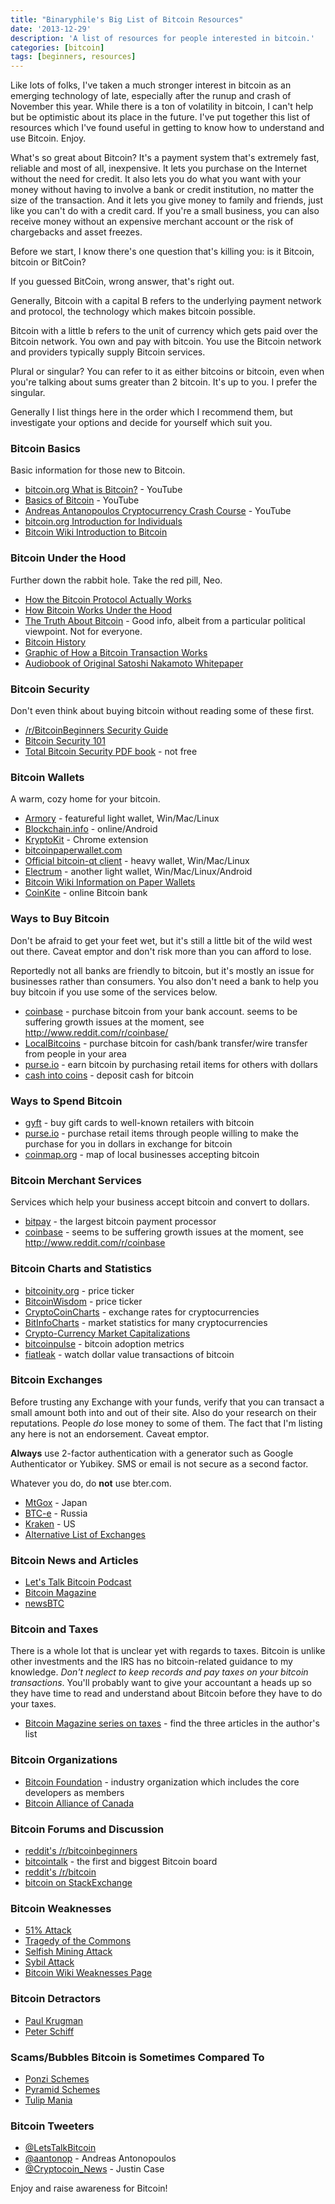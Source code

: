 ```yaml
---
title: "Binaryphile's Big List of Bitcoin Resources"
date: '2013-12-29'
description: 'A list of resources for people interested in bitcoin.'
categories: [bitcoin]
tags: [beginners, resources]
---
```


Like lots of folks, I've taken a much stronger interest in bitcoin as an
emerging technology of late, especially after the runup and crash of
November this year.  While there is a ton of volatility in bitcoin, I
can't help but be optimistic about its place in the future.  I've put
together this list of resources which I've found useful in getting to
know how to understand and use Bitcoin.  Enjoy.

What's so great about Bitcoin?  It's a payment system that's extremely
fast, reliable and most of all, inexpensive.  It lets you purchase on
the Internet without the need for credit.  It also lets you do what you
want with your money without having to involve a bank or credit
institution, no matter the size of the transaction.  And it lets you
give money to family and friends, just like you can't do with a credit
card.  If you're a small business, you can also receive money without an
expensive merchant account or the risk of chargebacks and asset freezes.

Before we start, I know there's one question that's killing you: is it
Bitcoin, bitcoin or BitCoin?

If you guessed BitCoin, wrong answer, that's right out.

Generally, Bitcoin with a capital B refers to the underlying payment
network and protocol, the technology which makes bitcoin possible.

Bitcoin with a little b refers to the unit of currency which gets paid
over the Bitcoin network.  You own and pay with bitcoin.  You use the
Bitcoin network and providers typically supply Bitcoin services.

Plural or singular?  You can refer to it as either bitcoins or bitcoin,
even when you're talking about sums greater than 2 bitcoin.  It's up to
you.  I prefer the singular.

Generally I list things here in the order which I recommend them, but
investigate your options and decide for yourself which suit you.

### Bitcoin Basics

Basic information for those new to Bitcoin.

- [bitcoin.org What is Bitcoin?](http://www.youtube.com/watch?v=Um63OQz3bjo) - YouTube
- [Basics of Bitcoin](http://www.youtube.com/watch?v=QyVeHC4X2eA) - YouTube
- [Andreas Antanopoulos Cryptocurrency Crash Course](http://www.youtube.com/watch?v=JP9-lAYngi4) - YouTube
- [bitcoin.org Introduction for Individuals](http://bitcoin.org/en/bitcoin-for-individuals)
- [Bitcoin Wiki Introduction to Bitcoin](https://en.bitcoin.it/wiki/Introduction)

### Bitcoin Under the Hood

Further down the rabbit hole.  Take the red pill, Neo.

- [How the Bitcoin Protocol Actually Works](http://www.michaelnielsen.org/ddi/how-the-bitcoin-protocol-actually-works/)
- [How Bitcoin Works Under the Hood](http://www.imponderablethings.com/2013/07/how-bitcoin-works-under-hood.html)
- [The Truth About Bitcoin](https://www.youtube.com/watch?v=w4HGVJjqDVk) - Good info, albeit from a particular political viewpoint.  Not for everyone.
- [Bitcoin History](http://historyofbitcoin.org/)
- [Graphic of How a Bitcoin Transaction Works](http://i.imgur.com/Qy57QxM.jpg)
- [Audiobook of Original Satoshi Nakamoto Whitepaper](http://www.youtube.com/watch?v=1yYrYCE4i1c)

### Bitcoin Security

Don't even think about buying bitcoin without reading some of these
first.

- [/r/BitcoinBeginners Security Guide](http://www.reddit.com/r/Bitcoin/comments/1pxy4w/basic_bitcoin_security_guide/)
- [Bitcoin Security 101](http://bitcoinsecurity101.com/)
- [Total Bitcoin Security PDF book](http://www.totalbitcoinsecurity.com/) - not free

### Bitcoin Wallets

A warm, cozy home for your bitcoin.

- [Armory](https://bitcoinarmory.com/) - featureful light wallet, Win/Mac/Linux
- [Blockchain.info](https://blockchain.info/) - online/Android
- [KryptoKit](https://chrome.google.com/webstore/detail/kryptokit/lhhipingoaiddcoalochnbjlkifbpmoj?hl=en) - Chrome extension
- [bitcoinpaperwallet.com](https://bitcoinpaperwallet.com/)
- [Official bitcoin-qt client](http://bitcoin.org/en/download) - heavy wallet, Win/Mac/Linux
- [Electrum](https://electrum.org/) - another light wallet, Win/Mac/Linux/Android
- [Bitcoin Wiki Information on Paper Wallets](https://en.bitcoin.it/wiki/Paper_wallet)
- [CoinKite](https://coinkite.com/) - online Bitcoin bank

### Ways to Buy Bitcoin

Don't be afraid to get your feet wet, but it's still a little bit of the
wild west out there.  Caveat emptor and don't risk more than you can
afford to lose.

Reportedly not all banks are friendly to bitcoin, but it's mostly an
issue for businesses rather than consumers.  You also don't need a bank
to help you buy bitcoin if you use some of the services below.

- [coinbase](https://coinbase.com/) - purchase bitcoin from your bank account. seems to be suffering growth issues at the moment, see <http://www.reddit.com/r/coinbase/>
- [LocalBitcoins](https://localbitcoins.com/) - purchase bitcoin for cash/bank transfer/wire transfer from people in your area
- [purse.io](http://purse.io/) - earn bitcoin by purchasing retail items for others with dollars
- [cash into coins](https://cashintocoins.com/) - deposit cash for bitcoin

### Ways to Spend Bitcoin

- [gyft](http://www.gyft.com/) - buy gift cards to well-known retailers with bitcoin
- [purse.io](http://purse.io/) - purchase retail items through people willing to make the purchase for you in dollars in exchange for bitcoin
- [coinmap.org](http://coinmap.org/) - map of local businesses accepting bitcoin

### Bitcoin Merchant Services

Services which help your business accept bitcoin and convert to dollars.

- [bitpay](https://bitpay.com/) - the largest bitcoin payment processor
- [coinbase](https://coinbase.com/) - seems to be suffering growth issues at the moment, see <http://www.reddit.com/r/coinbase>

### Bitcoin Charts and Statistics

- [bitcoinity.org](http://bitcoinity.org/markets) - price ticker
- [BitcoinWisdom](http://bitcoinwisdom.com/) - price ticker
- [CryptoCoinCharts](http://www.cryptocoincharts.info/v2/) - exchange rates for cryptocurrencies
- [BitInfoCharts](http://bitinfocharts.com/) - market statistics for many cryptocurrencies
- [Crypto-Currency Market Capitalizations](http://coinmarketcap.com/)
- [bitcoinpulse](http://www.bitcoinpulse.com/) - bitcoin adoption metrics
- [fiatleak](http://fiatleak.com/) - watch dollar value transactions of bitcoin

### Bitcoin Exchanges

Before trusting any Exchange with your funds, verify that you can
transact a small amount both into and out of their site.  Also do your
research on their reputations.  People _do_ lose money to some of them.
The fact that I'm listing any here is not an endorsement.  Caveat
emptor.

**Always** use 2-factor authentication with a generator such as
Google Authenticator or Yubikey.  SMS or email is not secure as a second
factor.

Whatever you do, do **not** use bter.com.

- [MtGox](https://www.mtgox.com/) - Japan
- [BTC-e](https://btc-e.com/) - Russia
- [Kraken](https://www.kraken.com/) - US
- [Alternative List of Exchanges](http://www.reddit.com/r/Bitcoin/comments/1b9sak/alternatives_to_mtgox/)

### Bitcoin News and Articles

- [Let's Talk Bitcoin Podcast](http://letstalkbitcoin.com/)
- [Bitcoin Magazine](http://bitcoinmagazine.com/)
- [newsBTC](http://newsbtc.com/)

### Bitcoin and Taxes

There is a whole lot that is unclear yet with regards to taxes.  Bitcoin
is unlike other investments and the IRS has no bitcoin-related guidance
to my knowledge.  _Don't neglect to keep records and pay taxes on your
bitcoin transactions_.  You'll probably want to give your accountant a
heads up so they have time to read and understand about Bitcoin before
they have to do your taxes.

- [Bitcoin Magazine series on taxes](http://bitcoinmagazine.com/author/jason-tyra/) - find the three articles in the author's list

### Bitcoin Organizations

- [Bitcoin Foundation](https://bitcoinfoundation.org/) - industry organization which includes the core developers as members
- [Bitcoin Alliance of Canada](http://www.bitcoinalliance.ca/)

### Bitcoin Forums and Discussion

- [reddit's /r/bitcoinbeginners](http://www.reddit.com/r/bitcoinbeginners)
- [bitcointalk](https://bitcointalk.org/) - the first and biggest Bitcoin board
- [reddit's /r/bitcoin](http://www.reddit.com/r/bitcoin)
- [bitcoin on StackExchange](http://bitcoin.stackexchange.com/)

### Bitcoin Weaknesses

- [51% Attack](https://en.bitcoin.it/wiki/Weaknesses#Attacker_has_a_lot_of_computing_power)
- [Tragedy of the Commons](https://en.bitcoin.it/wiki/Tragedy_of_the_Commons)
- [Selfish Mining Attack](http://motherboard.vice.com/blog/bitcoin-isnt-broken-despite-a-potential-flaw)
- [Sybil Attack](https://bitcointalk.org/index.php?topic=4335.0)
- [Bitcoin Wiki Weaknesses Page](https://en.bitcoin.it/wiki/Weaknesses)

### Bitcoin Detractors

- [Paul Krugman](http://krugman.blogs.nytimes.com/2013/12/28/bitcoin-is-evil/)
- [Peter Schiff](http://www.zerohedge.com/news/2013-11-21/peter-schiff-gold-vs-bitcoin)

### Scams/Bubbles Bitcoin is Sometimes Compared To

- [Ponzi Schemes](http://en.wikipedia.org/wiki/Ponzi_scheme)
- [Pyramid Schemes](http://en.wikipedia.org/wiki/Pyramid_scheme)
- [Tulip Mania](http://en.wikipedia.org/wiki/Tulip_mania)

### Bitcoin Tweeters

- [@LetsTalkBitcoin](https://twitter.com/LetsTalkBitcoin)
- [@aantonop](https://twitter.com/aantonop) - Andreas Antonopoulos
- [@Cryptocoin_News](https://twitter.com/Cryptocoin_News) - Justin Case

Enjoy and raise awareness for Bitcoin!

